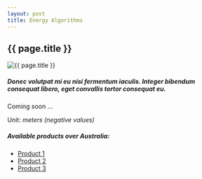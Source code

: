 ```yaml
---
layout: post
title: Energy Algorithms
---
```


## {{ page.title }}

![{{ page.title }}](/assets/img/wales/energy-algorithms.jpg)

##### Donec volutpat mi eu nisi fermentum iaculis. Integer bibendum consequat libero, eget convallis tortor consequat eu.

Coming soon ...

Unit: _meters (negative values)_

##### Available products over Australia:

*   [Product 1](http://google.com/)
*   [Product 2](http://google.com/)
*   [Product 3](http://google.com/)